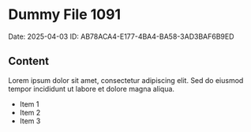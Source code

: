 # Dummy File 1091

Date: 2025-04-03
ID: AB78ACA4-E177-4BA4-BA58-3AD3BAF6B9ED

## Content

Lorem ipsum dolor sit amet, consectetur adipiscing elit.
Sed do eiusmod tempor incididunt ut labore et dolore magna aliqua.

* Item 1
* Item 2
* Item 3
